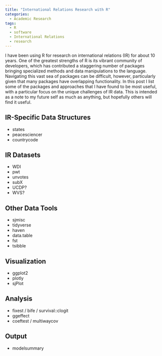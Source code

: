 ```yaml
---
title: "International Relations Research with R"
categories:
  - Academic Research
tags:
  - R
  - software
  - International Relations
  - research
---
```


I have been using R for research on international relations (IR) for about 10 years. One of the greatest strengths of R is its vibrant community of developers, which has contributed a staggering number of packages bringing specialized methods and data manipulations to the language. Navigating this vast sea of packages can be difficult, however, particularly given that many packages have overlapping functionality. In this post I list some of the packages and approaches that I have found to be most useful, with a particular focus on the unique challenges of IR data. This is intended as a note to my future self as much as anything, but hopefully others will find it useful.

## IR-Specific Data Structures

- states
- peacesciencer
- countrycode

## IR Datasets

- WDI
- pwt
- unvotes
- subX
- UCDP?
- WVS?

## Other Data Tools

- sjmisc
- tidyverse
- haven
- data.table
- fst
- tsibble

## Visualization

- ggplot2
- plotly
- sjPlot

## Analysis

- fixest / bife / survival::clogit
- ggeffect
- coeftest / multiwaycov

## Output

- modelsummary